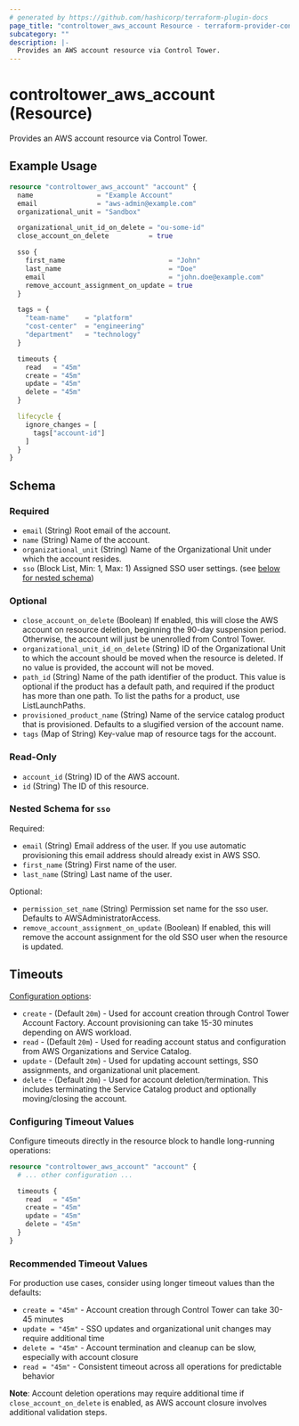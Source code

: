 ```yaml
---
# generated by https://github.com/hashicorp/terraform-plugin-docs
page_title: "controltower_aws_account Resource - terraform-provider-controltower"
subcategory: ""
description: |-
  Provides an AWS account resource via Control Tower.
---
```


# controltower_aws_account (Resource)

Provides an AWS account resource via Control Tower.

## Example Usage

```terraform
resource "controltower_aws_account" "account" {
  name                = "Example Account"
  email               = "aws-admin@example.com"
  organizational_unit = "Sandbox"

  organizational_unit_id_on_delete = "ou-some-id"
  close_account_on_delete          = true

  sso {
    first_name                          = "John"
    last_name                           = "Doe"
    email                               = "john.doe@example.com"
    remove_account_assignment_on_update = true
  }

  tags = {
    "team-name"    = "platform"
    "cost-center"  = "engineering"
    "department"   = "technology"
  }

  timeouts {
    read   = "45m"
    create = "45m"
    update = "45m"
    delete = "45m"
  }

  lifecycle {
    ignore_changes = [
      tags["account-id"]
    ]
  }
}
```

<!-- schema generated by tfplugindocs -->
## Schema

### Required

- `email` (String) Root email of the account.
- `name` (String) Name of the account.
- `organizational_unit` (String) Name of the Organizational Unit under which the account resides.
- `sso` (Block List, Min: 1, Max: 1) Assigned SSO user settings. (see [below for nested schema](#nestedblock--sso))

### Optional

- `close_account_on_delete` (Boolean) If enabled, this will close the AWS account on resource deletion, beginning the 90-day suspension period. Otherwise, the account will just be unenrolled from Control Tower.
- `organizational_unit_id_on_delete` (String) ID of the Organizational Unit to which the account should be moved when the resource is deleted. If no value is provided, the account will not be moved.
- `path_id` (String) Name of the path identifier of the product. This value is optional if the product has a default path, and required if the product has more than one path. To list the paths for a product, use ListLaunchPaths.
- `provisioned_product_name` (String) Name of the service catalog product that is provisioned. Defaults to a slugified version of the account name.
- `tags` (Map of String) Key-value map of resource tags for the account.   

### Read-Only

- `account_id` (String) ID of the AWS account.
- `id` (String) The ID of this resource.

<a id="nestedblock--sso"></a>
### Nested Schema for `sso`

Required:

- `email` (String) Email address of the user. If you use automatic provisioning this email address should already exist in AWS SSO.
- `first_name` (String) First name of the user.
- `last_name` (String) Last name of the user.

Optional:

- `permission_set_name` (String) Permission set name for the sso user. Defaults to AWSAdministratorAccess.
- `remove_account_assignment_on_update` (Boolean) If enabled, this will remove the account assignment for the old SSO user when the resource is updated.


## Timeouts

[Configuration options](https://developer.hashicorp.com/terraform/language/resources/syntax#operation-timeouts):

- `create` - (Default `20m`) - Used for account creation through Control Tower Account Factory. Account provisioning can take 15-30 minutes depending on AWS workload.
- `read`   - (Default `20m`) - Used for reading account status and configuration from AWS Organizations and Service Catalog.
- `update` - (Default `20m`) - Used for updating account settings, SSO assignments, and organizational unit placement.
- `delete` - (Default `20m`) - Used for account deletion/termination. This includes terminating the Service Catalog product and optionally moving/closing the account.

### Configuring Timeout Values

Configure timeouts directly in the resource block to handle long-running operations:

```terraform
resource "controltower_aws_account" "account" {
  # ... other configuration ...

  timeouts {
    read   = "45m"
    create = "45m"
    update = "45m"
    delete = "45m"
  }
}
```

### Recommended Timeout Values

For production use cases, consider using longer timeout values than the defaults:

- `create = "45m"` - Account creation through Control Tower can take 30-45 minutes
- `update = "45m"` - SSO updates and organizational unit changes may require additional time
- `delete = "45m"` - Account termination and cleanup can be slow, especially with account closure
- `read = "45m"`   - Consistent timeout across all operations for predictable behavior

**Note**: Account deletion operations may require additional time if `close_account_on_delete` is enabled, as AWS account closure involves additional validation steps.